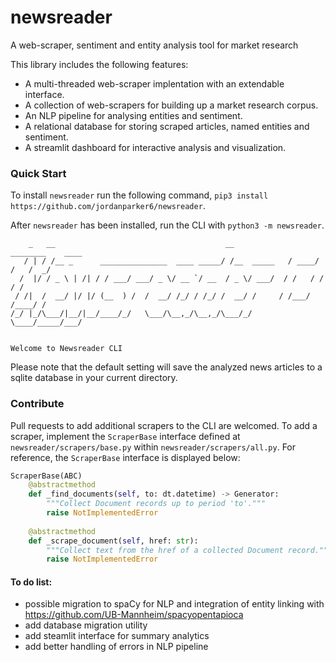 # newsreader
A web-scraper, sentiment and entity analysis tool for market research

This library includes the following features:
- A multi-threaded web-scraper implentation with an extendable interface.
- A collection of web-scrapers for building up a market research corpus.
- An NLP pipeline for analysing entities and sentiment.
- A relational database for storing scraped articles, named entities and sentiment.
- A streamlit dashboard for interactive analysis and visualization.


### Quick Start

To install `newsreader` run the following command, `pip3 install https://github.com/jordanparker6/newsreader`.

After `newsreader` has been installed, run the CLI with `python3 -m newsreader`.

```
    _   __                                      __             ________    ____
   / | / /__ _      _______________  ____ _____/ /__  _____   / ____/ /   /  _/
  /  |/ / _ \ | /| / / ___/ ___/ _ \/ __ `/ __  / _ \/ ___/  / /   / /    / /  
 / /|  /  __/ |/ |/ (__  ) /  /  __/ /_/ / /_/ /  __/ /     / /___/ /____/ /   
/_/ |_/\___/|__/|__/____/_/   \___/\__,_/\__,_/\___/_/      \____/_____/___/   
                                                                               

Welcome to Newsreader CLI
```

Please note that the default setting will save the analyzed news articles to a sqlite database in your current directory.

### Contribute

Pull requests to add additional scrapers to the CLI are welcomed. To add a scraper, implement the `ScraperBase` interface defined at `newsreader/scrapers/base.py` within `newsreader/scrapers/all.py`. For reference, the `ScraperBase` interface is displayed below:

```python
ScraperBase(ABC)
    @abstractmethod
    def _find_documents(self, to: dt.datetime) -> Generator:
        """Collect Document records up to period 'to'."""
        raise NotImplementedError
    
    @abstractmethod
    def _scrape_document(self, href: str):
        """Collect text from the href of a collected Document record."""
        raise NotImplementedError
```

#### To do list:
- possible migration to spaCy for NLP and integration of entity linking with https://github.com/UB-Mannheim/spacyopentapioca
- add database migration utility
- add steamlit interface for summary analytics
- add better handling of errors in NLP pipeline